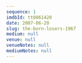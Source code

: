 ```yaml
---
sequence: 1
imdbId: tt0061420
date: 2007-06-20
slug: the-born-losers-1967
medium: null
venue: null
venueNotes: null
mediumNotes: null
---
```


